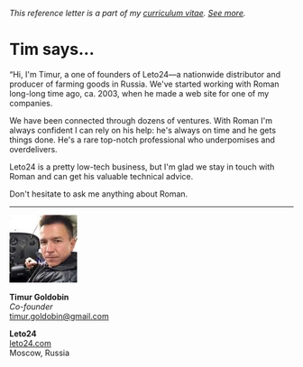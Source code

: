 _This reference letter is a part of my [curriculum vitae](/cv.html).
[See&nbsp;more](./)._

# Tim says...

<p class="f3 lh-title ni">&#8220;Hi, I'm Timur, a one of founders
of Leto24&mdash;a nationwide distributor and producer of farming
goods in Russia.  We've started working with Roman long-long time
ago, ca. 2003, when he made a web site for one of my companies.</p>

We have been connected through dozens of ventures. With Roman I'm
always confident I can rely on his help: he's always on time and
he gets things done.  He's a rare top-notch professional who
underpomises and overdelivers.

Leto24 is a pretty low-tech business, but I'm glad we stay in touch
with Roman and can get his valuable technical advice.

Don't hesitate to ask me anything about Roman.

---

<img src="tg.jpeg" class="br-100 w3">

**Timur Goldobin**<br>
_Co-founder_<br>
timur.goldobin@gmail.com<br>

**Leto24**<br>
[leto24.com](http://leto24.com)<br>
Moscow, Russia
